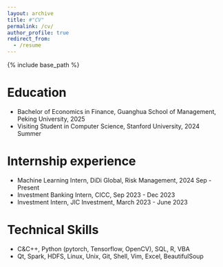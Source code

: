 ```yaml
---
layout: archive
title: #"CV"
permalink: /cv/
author_profile: true
redirect_from:
  - /resume
---
```


{% include base_path %}

Education
======
* Bachelor of Economics in Finance, Guanghua School of Management, Peking University, 2025
* Visiting Student in Computer Science, Stanford University, 2024 Summer

Internship experience
======
* Machine Learning Intern, DiDi Global, Risk Management, 2024 Sep - Present
* Investment Banking Intern, CICC, Sep 2023 - Dec 2023
* Investment Intern, JIC Investment, March 2023 - June 2023

  
Technical Skills
======
* C&C++, Python (pytorch, Tensorflow, OpenCV), SQL, R, VBA
* Qt, Spark, HDFS, Linux, Unix, Git, Shell, Vim, Excel, BeautifulSoup


  
